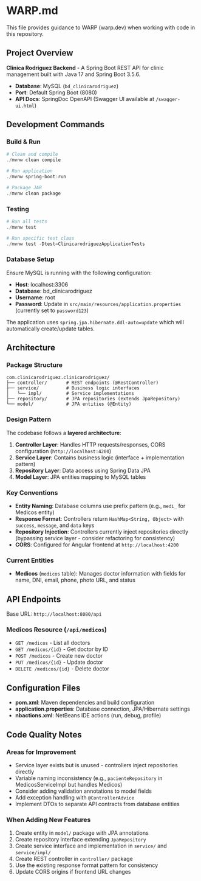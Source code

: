 # WARP.md

This file provides guidance to WARP (warp.dev) when working with code in this repository.

## Project Overview

**Clinica Rodriguez Backend** - A Spring Boot REST API for clinic management built with Java 17 and Spring Boot 3.5.6.

- **Database**: MySQL (`bd_clinicarodriguez`)
- **Port**: Default Spring Boot (8080)
- **API Docs**: SpringDoc OpenAPI (Swagger UI available at `/swagger-ui.html`)

## Development Commands

### Build & Run
```powershell
# Clean and compile
./mvnw clean compile

# Run application
./mvnw spring-boot:run

# Package JAR
./mvnw clean package
```

### Testing
```powershell
# Run all tests
./mvnw test

# Run specific test class
./mvnw test -Dtest=ClinicarodriguezApplicationTests
```

### Database Setup
Ensure MySQL is running with the following configuration:
- **Host**: localhost:3306
- **Database**: bd_clinicarodriguez
- **Username**: root
- **Password**: Update in `src/main/resources/application.properties` (currently set to `password123`)

The application uses `spring.jpa.hibernate.ddl-auto=update` which will automatically create/update tables.

## Architecture

### Package Structure
```
com.clinicarodriguez.clinicarodriguez/
├── controller/       # REST endpoints (@RestController)
├── service/          # Business logic interfaces
│   └── impl/         # Service implementations
├── repository/       # JPA repositories (extends JpaRepository)
└── model/            # JPA entities (@Entity)
```

### Design Pattern
The codebase follows a **layered architecture**:
1. **Controller Layer**: Handles HTTP requests/responses, CORS configuration (`http://localhost:4200`)
2. **Service Layer**: Contains business logic (interface + implementation pattern)
3. **Repository Layer**: Data access using Spring Data JPA
4. **Model Layer**: JPA entities mapping to MySQL tables

### Key Conventions
- **Entity Naming**: Database columns use prefix pattern (e.g., `medi_` for Medicos entity)
- **Response Format**: Controllers return `HashMap<String, Object>` with `success`, `message`, and `data` keys
- **Repository Injection**: Controllers currently inject repositories directly (bypassing service layer - consider refactoring for consistency)
- **CORS**: Configured for Angular frontend at `http://localhost:4200`

### Current Entities
- **Medicos** (`medicos` table): Manages doctor information with fields for name, DNI, email, phone, photo URL, and status

## API Endpoints

Base URL: `http://localhost:8080/api`

### Medicos Resource (`/api/medicos`)
- `GET /medicos` - List all doctors
- `GET /medicos/{id}` - Get doctor by ID
- `POST /medicos` - Create new doctor
- `PUT /medicos/{id}` - Update doctor
- `DELETE /medicos/{id}` - Delete doctor

## Configuration Files

- **pom.xml**: Maven dependencies and build configuration
- **application.properties**: Database connection, JPA/Hibernate settings
- **nbactions.xml**: NetBeans IDE actions (run, debug, profile)

## Code Quality Notes

### Areas for Improvement
- Service layer exists but is unused - controllers inject repositories directly
- Variable naming inconsistency (e.g., `pacienteRepository` in MedicosServiceImpl but handles Medicos)
- Consider adding validation annotations to model fields
- Add exception handling with `@ControllerAdvice`
- Implement DTOs to separate API contracts from database entities

### When Adding New Features
1. Create entity in `model/` package with JPA annotations
2. Create repository interface extending `JpaRepository`
3. Create service interface and implementation in `service/` and `service/impl/`
4. Create REST controller in `controller/` package
5. Use the existing response format pattern for consistency
6. Update CORS origins if frontend URL changes

